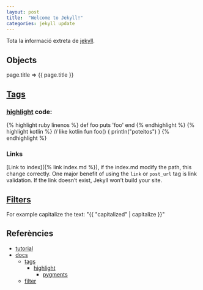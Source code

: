 ```yaml
---
layout: post
title:  "Welcome to Jekyll!"
categories: jekyll update
---
```

Tota la informació extreta de [jekyll].
## Objects
page.title => {{ page.title }}

## [Tags][tags]
### [highlight] code:
{% highlight ruby linenos %}
def foo
  puts 'foo'
end
{% endhighlight %}
{% highlight kotlin %}
// like kotlin
fun foo() {
  println("poteitos")
}
{% endhighlight %}

### Links
[Link to index]({% link index.md %}), if the index.md modify the path, this change correctly.
One major benefit of using the `link` or `post_url` tag is link validation. If the link doesn’t exist, Jekyll won’t build your site.

## [Filters][filter]
For example capitalize the text: "{{ "capitalized" | capitalize }}"


## Referències
- [tutorial][jekyll]
- [docs][liquid]
  - [tags]
    - [highlight]
      - [pygments][highlight-pygments]
  - [filter]

[jekyll]:    https://jekyllrb.com/docs/step-by-step/02-liquid/
[liquid]:    https://jekyllrb.com/docs/liquid/
[filter]:    https://jekyllrb.com/docs/liquid/filters/
[tags]:      https://jekyllrb.com/docs/liquid/tags/
[highlight]: https://github.com/rouge-ruby/rouge/wiki/List-of-supported-languages-and-lexers
[highlight-pygments]: https://jwarby.github.io/jekyll-pygments-themes/languages/ruby.html
